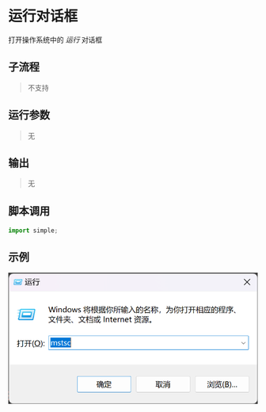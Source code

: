 # 运行对话框 
打开操作系统中的 *运行* 对话框

## 子流程
> 不支持


## 运行参数

> 无


## 输出
> 无


## 脚本调用

```python
import simple;

```

## 示例

![操作系统中的运行框](./images/01.png ':size=40%')
